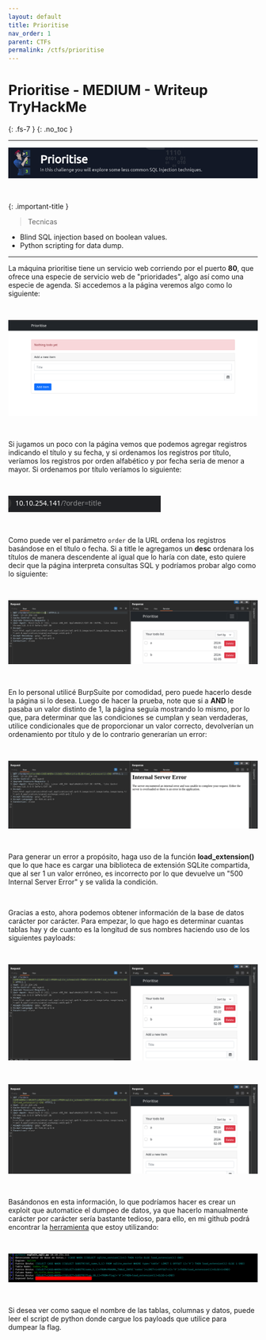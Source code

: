 ```yaml
---
layout: default
title: Prioritise
nav_order: 1
parent: CTFs
permalink: /ctfs/prioritise
---
```


# Prioritise - MEDIUM - Writeup TryHackMe
{: .fs-7 }
{: .no_toc }

---

![](/assets/images/prioritise/prioritise.png)

<br>

{: .important-title }
> Tecnicas
>
- Blind SQL injection based on boolean values.
- Python scripting for data dump.

---

La máquina prioritise tiene un servicio web corriendo por el puerto **80**, que ofrece una especie de servicio web de "prioridades", algo así como una especie de agenda. Si accedemos a la página veremos algo como lo siguiente:

<br>

![](/assets/images/prioritise/prioritise_pages.png)

<br>

Si jugamos un poco con la página vemos que podemos agregar registros indicando el título y su fecha, y si ordenamos los registros por título, veríamos los registros por orden alfabético y por fecha seria de menor a mayor. Si ordenamos por título veríamos lo siguiente:

<br>

![](/assets/images/prioritise/prioritise_url.png)

<br>

Como puede ver el parámetro `order` de la URL ordena los registros basándose en el título o fecha. Si a title le agregamos un **desc** ordenara los títulos de manera descendente al igual que lo haría con date, esto quiere decir que la página interpreta consultas SQL y podríamos probar algo como lo siguiente:

<br>

![](/assets/images/prioritise/prioritise_test.png)

<br>

En lo personal utilicé BurpSuite por comodidad, pero puede hacerlo desde la página si lo desea. Luego de hacer la prueba, note que si a **AND** le pasaba un valor distinto de 1, la página seguía mostrando lo mismo, por lo que, para determinar que las condiciones se cumplan y sean verdaderas, utilice condicionales que de proporcionar un valor correcto, devolverían un ordenamiento por título y de lo contrario generarían un error:

<br>

![](/assets/images/prioritise/prioritise_error.png)

<br>

Para generar un error a propósito, haga uso de la función **load_extension()** que lo que hace es cargar una biblioteca de extensión SQLite compartida, que al ser 1 un valor erróneo, es incorrecto por lo que devuelve un "500 Internal Server Error" y se valida la condición.

<br>

Gracias a esto, ahora podemos obtener información de la base de datos carácter por carácter. Para empezar, lo que hago es determinar cuantas tablas hay y de cuanto es la longitud de sus nombres haciendo uso de los siguientes payloads:

<br>

![](/assets/images/prioritise/prioritise_tablas.png)

<br>

![](/assets/images/prioritise/prioritise_longitud_de_tablas.png)

<br>

Basándonos en esta información, lo que podríamos hacer es crear un exploit que automatice el dumpeo de datos, ya que hacerlo manualmente carácter por carácter sería bastante tedioso, para ello, en mi github podrá encontrar la [herramienta](https://github.com/N1SEC/exploit_sqli.py) que estoy utilizando:

<br>

![](/assets/images/prioritise/prioritise_flag.png)

<br>

Si desea ver como saque el nombre de las tablas, columnas y datos, puede leer el script de python donde cargue los payloads que utilice para dumpear la flag.